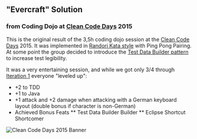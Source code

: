 ## "Evercraft" Solution
### from Coding Dojo at [Clean Code Days](http://www.cleancode-days.de/) 2015

This is the original result of the 3,5h coding dojo session at the [Clean Code Days](http://www.cleancode-days.de/) 2015.
It was implemented in [Randori Kata style](http://codingdojo.org/cgi-bin/index.pl?RandoriKata) with Ping Pong Pairing.
At some point the group decided to introduce the [Test Data Builder pattern](http://slideshare.net/BjrnKimminich/practicing-advanced-unit-testing#23) to increase test legibility.

It was a very entertaining session, and while we got only 3/4 through [Iteration 1](https://github.com/PuttingTheDnDInTDD/EverCraft-Kata#iteration-1---core) everyone "leveled up":
* +2 to TDD
* +1 to Java
* +1 attack and +2 damage when attacking with a German keyboard layout (double bonus if character is non-German)
* Achieved Bonus Feats
** Test Data Builder Builder
** Eclipse Shortcut Shortcomer

![Clean Code Days 2015 Banner](http://www.cleancode-days.de/files/cleancode/theme/B_CCD_1280x480_V2.jpg)